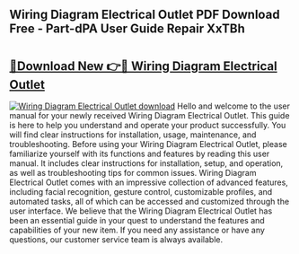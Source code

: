 ## Wiring Diagram Electrical Outlet PDF Download Free - Part-dPA User Guide Repair XxTBh

# <h2><a href="http://dfursv.blite.top/?on=Wiring+Diagram+Electrical+Outlet">🔗Download New 👉🔴 Wiring Diagram Electrical Outlet</a></h2>

[![Wiring Diagram Electrical Outlet download](https://i.imgur.com/lujVjoI.png)](http://dfursv.blite.top/?on=Wiring+Diagram+Electrical+Outlet)
Hello and welcome to the user manual for your newly received Wiring Diagram Electrical Outlet. This guide is here to help you understand and operate your product successfully. You will find clear instructions for installation, usage, maintenance, and troubleshooting. Before using your Wiring Diagram Electrical Outlet, please familiarize yourself with its functions and features by reading this user manual. It includes clear instructions for installation, setup, and operation, as well as troubleshooting tips for common issues. Wiring Diagram Electrical Outlet comes with an impressive collection of advanced features, including facial recognition, gesture control, customizable profiles, and automated tasks, all of which can be accessed and customized through the user interface. We believe that the Wiring Diagram Electrical Outlet has been an essential guide in your quest to understand the features and capabilities of your new item. If you need any assistance or have any questions, our customer service team is always available.
